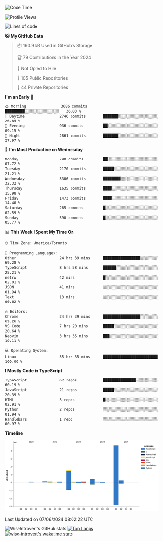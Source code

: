 <!--START_SECTION:waka-->
![Code Time](http://img.shields.io/badge/Code%20Time-1%2C683%20hrs%2026%20mins-blue)

![Profile Views](http://img.shields.io/badge/Profile%20Views-1-blue)

![Lines of code](https://img.shields.io/badge/From%20Hello%20World%20I%27ve%20Written-7.7%20million%20lines%20of%20code-blue)

**🐱 My GitHub Data** 

> 📦 160.9 kB Used in GitHub's Storage 
 > 
> 🏆 79 Contributions in the Year 2024
 > 
> 🚫 Not Opted to Hire
 > 
> 📜 105 Public Repositories 
 > 
> 🔑 44 Private Repositories 
 > 
**I'm an Early 🐤** 

```text
🌞 Morning                3686 commits        █████████░░░░░░░░░░░░░░░░   36.03 % 
🌆 Daytime                2746 commits        ███████░░░░░░░░░░░░░░░░░░   26.85 % 
🌃 Evening                936 commits         ██░░░░░░░░░░░░░░░░░░░░░░░   09.15 % 
🌙 Night                  2861 commits        ███████░░░░░░░░░░░░░░░░░░   27.97 % 
```
📅 **I'm Most Productive on Wednesday** 

```text
Monday                   790 commits         ██░░░░░░░░░░░░░░░░░░░░░░░   07.72 % 
Tuesday                  2170 commits        █████░░░░░░░░░░░░░░░░░░░░   21.21 % 
Wednesday                3306 commits        ████████░░░░░░░░░░░░░░░░░   32.32 % 
Thursday                 1635 commits        ████░░░░░░░░░░░░░░░░░░░░░   15.98 % 
Friday                   1473 commits        ████░░░░░░░░░░░░░░░░░░░░░   14.40 % 
Saturday                 265 commits         █░░░░░░░░░░░░░░░░░░░░░░░░   02.59 % 
Sunday                   590 commits         █░░░░░░░░░░░░░░░░░░░░░░░░   05.77 % 
```


📊 **This Week I Spent My Time On** 

```text
🕑︎ Time Zone: America/Toronto

💬 Programming Languages: 
Other                    24 hrs 39 mins      █████████████████░░░░░░░░   69.28 % 
TypeScript               8 hrs 58 mins       ██████░░░░░░░░░░░░░░░░░░░   25.21 % 
netrw                    42 mins             █░░░░░░░░░░░░░░░░░░░░░░░░   02.01 % 
JSON                     41 mins             ░░░░░░░░░░░░░░░░░░░░░░░░░   01.94 % 
Text                     13 mins             ░░░░░░░░░░░░░░░░░░░░░░░░░   00.62 % 

🔥 Editors: 
Chrome                   24 hrs 39 mins      █████████████████░░░░░░░░   69.26 % 
VS Code                  7 hrs 20 mins       █████░░░░░░░░░░░░░░░░░░░░   20.64 % 
Neovim                   3 hrs 35 mins       ███░░░░░░░░░░░░░░░░░░░░░░   10.11 % 

💻 Operating System: 
Linux                    35 hrs 35 mins      █████████████████████████   100.00 % 
```

**I Mostly Code in TypeScript** 

```text
TypeScript               62 repos            ███████████████░░░░░░░░░░   60.19 % 
JavaScript               21 repos            █████░░░░░░░░░░░░░░░░░░░░   20.39 % 
HTML                     3 repos             █░░░░░░░░░░░░░░░░░░░░░░░░   02.91 % 
Python                   2 repos             ░░░░░░░░░░░░░░░░░░░░░░░░░   01.94 % 
Handlebars               1 repo              ░░░░░░░░░░░░░░░░░░░░░░░░░   00.97 % 
```



**Timeline**

![Lines of Code chart](https://raw.githubusercontent.com/wise-introvert/wise-introvert/master/assets/bar_graph.png)


 Last Updated on 07/06/2024 08:02:22 UTC
<!--END_SECTION:waka-->

![WiseIntrovert's GitHub stats](https://github-readme-stats.vercel.app/api?username=wise-introvert&count_private=true&show_icons=true)
[![Top Langs](https://github-readme-stats.vercel.app/api/top-langs/?username=wise-introvert&langs_count=10)](https://github.com/anuraghazra/github-readme-stats)
[![wise-introvert's wakatime stats](https://github-readme-stats.vercel.app/api/wakatime?username=wiseintrovert)](https://github.com/anuraghazra/github-readme-stats)
